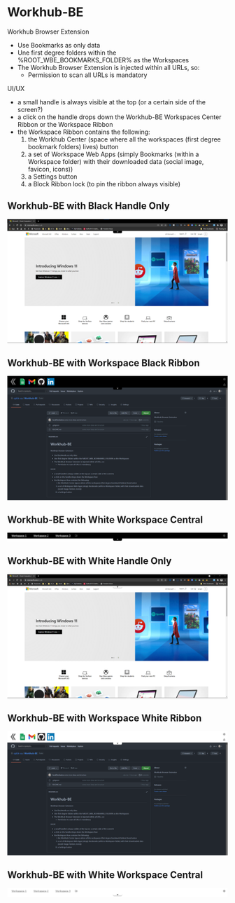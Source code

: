 # Workhub-BE

Workhub Browser Extension

* Use Bookmarks as only data
* Une first degree folders within the %ROOT_WBE_BOOKMARKS_FOLDER% as the Workspaces
* The Workhub Browser Extension is injected within all URLs, so:
  * Permission to scan all URLs is mandatory

UI/UX

* a small handle is always visible at the top (or a certain side of the screen?)
* a click on the handle drops down the Workhub-BE Workspaces Center      Ribbon or the Workspace Ribbon
* the Workspace Ribbon contains the following:
  1. the Workhub Center (space where all the workspaces (first degree bookmark folders) lives) button
  2. a set of Workspace Web Apps (simply Bookmarks (within a Workspace folder) with their downloaded data (social image, favicon, icons))
  3. a Settings button
  4. a Block Ribbon lock (to pin the ribbon always visible)

## Workhub-BE with Black Handle Only
![Workhub-BE Handle Only Example - Black](assets/WokhuBE%20Example%20(Handle%20Only)%20-%20Black.png "Workhub-BE Handle Only Example - Black")

## Workhub-BE with Workspace Black Ribbon
![Workhub-BE Workspace Ribbon - Black](assets/WokhuBE%20Example%20-%20Black.png "Workhub-BE Workspace Ribbon - Black")

## Workhub-BE with White Workspace Central 
![Workhub-BE Workspace Central - Black](assets/WorkhuBE%20Workspaces%20Central%20-%20Black.png "Workhub-BE Workspace Central - Black")

## Workhub-BE with White Handle Only
![Workhub-BE Handle Only Example - White](assets/WokhuBE%20Example%20(Handle%20Only)%20-%20White.png "Workhub-BE Handle Only Example - White")

## Workhub-BE with Workspace White Ribbon
![Workhub-BE Workspace Ribbon - White](assets/WokhuBE%20Example%20-%20White.png "Workhub-BE Workspace Ribbon - White")

## Workhub-BE with White Workspace Central 
![Workhub-BE Workspace Central - White](assets/WorkhuBE%20Workspaces%20Central%20-%20White.png "Workhub-BE Workspace Central - White")
